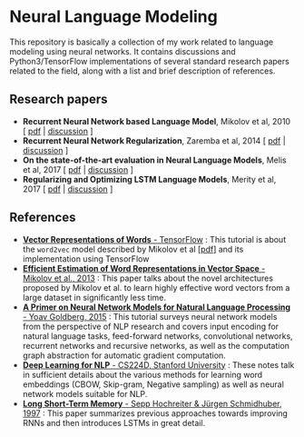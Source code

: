 # Neural Language Modeling
This repository is basically a collection of my work related to language modeling using neural networks.
It contains discussions and Python3/TensorFlow implementations of several standard research papers related to the field, along with a list and brief description of references.

## Research papers
* **Recurrent Neural Network based Language Model**, Mikolov et al, 2010 \[ [pdf](References/mikolov.pdf) | [discussion](mikolov.ipynb) ]
* **Recurrent Neural Network Regularization**, Zaremba et al, 2014 \[ [pdf](References/zaremba.pdf) | [discussion](zaremba.ipynb) ]
* **On the state-of-the-art evaluation in Neural Language Models**, Melis et al, 2017 \[ [pdf](References/melis.pdf) | [discussion](melis.ipynb) ]
* **Regularizing and Optimizing LSTM Language Models**, Merity et al, 2017 \[ [pdf](References/merity.pdf) | [discussion](merity.ipynb) ]
## References
* [**Vector Representations of Words** - TensorFlow](https://www.tensorflow.org/tutorials/word2vec) : This tutorial is about the `word2vec` model described by Mikolov et al \[[pdf](References/word_embeddings_mikolov.pdf)] and its implementation using TensorFlow
* [**Efficient Estimation of Word Representations in Vector Space** - Mikolov et al., 2013](References/mikolov_word_vectors.pdf) : This paper talks about the novel architectures proposed by Mikolov et al. to learn highly effective word vectors from a large dataset in significantly less time.
* [**A Primer on Neural Network Models for Natural Language Processing** - Yoav Goldberg, 2015](References/primer_nlp.pdf) : This tutorial surveys neural network models from the perspective of NLP research and covers input encoding for natural language tasks, feed-forward networks, convolutional networks, recurrent networks and recursive networks, as well as the computation graph abstraction for automatic gradient computation.
* [**Deep Learning for NLP** - CS224D, Stanford University](https://cs224d.stanford.edu/lecture_notes/) : These notes talk in sufficient details about the various methods for learning word embeddings (CBOW, Skip-gram, Negative sampling) as well as neural network models suitable for NLP. 
* [**Long Short-Term Memory** - Sepp Hochreiter & Jürgen Schmidhuber, 1997](References/lstm.pdf) : This paper summarizes previous approaches towards improving RNNs and then introduces LSTMs in great detail.
